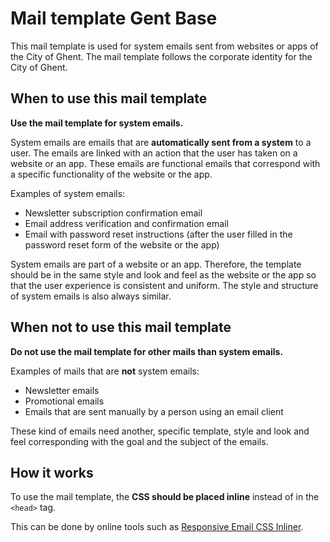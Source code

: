 # Mail template Gent Base

This mail template is used for system emails sent from websites or apps of the City of Ghent. The mail template follows the corporate identity for the City of Ghent.

## When to use this mail template

**Use the mail template for system emails.**

System emails are emails that are **automatically sent from a system** to a user. The emails are linked with an action that the user has taken on a website or an app. These emails are functional emails that correspond with a specific functionality of the website or the app.

Examples of system emails:

* Newsletter subscription confirmation email
* Email address verification and confirmation email
* Email with password reset instructions (after the user filled in the password reset form of the website or the app)

System emails are part of a website or an app. Therefore, the template should  be in the same style and look and feel as the website or the app so that the user experience is consistent and uniform. The style and structure of system emails is also always similar.

## When not to use this mail template

**Do not use the mail template for other mails than system emails.**

Examples of mails that are **not** system emails:

* Newsletter emails
* Promotional emails
* Emails that are sent manually by a person using an email client

These kind of emails need another, specific template, style and look and feel corresponding with the goal and the subject of the emails.

## How it works

To use the mail template, the **CSS should be placed inline** instead of in the `<head>` tag.

This can be done by online tools such as <a href="https://htmlemail.io/inline/">Responsive Email CSS Inliner</a>.